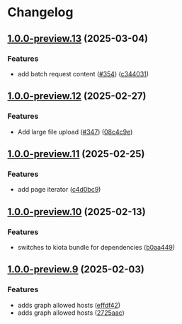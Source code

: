 # Changelog

## [1.0.0-preview.13](https://github.com/microsoftgraph/msgraph-sdk-typescript-core/compare/v1.0.0-preview.12...v1.0.0-preview.13) (2025-03-04)


### Features

* add batch request content ([#354](https://github.com/microsoftgraph/msgraph-sdk-typescript-core/issues/354)) ([c344031](https://github.com/microsoftgraph/msgraph-sdk-typescript-core/commit/c344031d35c79b8026f54c6c731409e6097ce2db))

## [1.0.0-preview.12](https://github.com/microsoftgraph/msgraph-sdk-typescript-core/compare/v1.0.0-preview.11...v1.0.0-preview.12) (2025-02-27)


### Features

* Add large file upload ([#347](https://github.com/microsoftgraph/msgraph-sdk-typescript-core/issues/347)) ([08c4c9e](https://github.com/microsoftgraph/msgraph-sdk-typescript-core/commit/08c4c9e34edaaf497d8cc2983fa60d89dd5fd86a))

## [1.0.0-preview.11](https://github.com/microsoftgraph/msgraph-sdk-typescript-core/compare/v1.0.0-preview.10...v1.0.0-preview.11) (2025-02-25)


### Features

* add page iterator ([c4d0bc9](https://github.com/microsoftgraph/msgraph-sdk-typescript-core/commit/c4d0bc9ddf9a02aa8ad8c75ef0e2b92380ca0e7e))

## [1.0.0-preview.10](https://github.com/microsoftgraph/msgraph-sdk-typescript-core/compare/v1.0.0-preview.9...v1.0.0-preview.10) (2025-02-13)


### Features

* switches to kiota bundle for dependencies ([b0aa449](https://github.com/microsoftgraph/msgraph-sdk-typescript-core/commit/b0aa4499ba8de809580faaf0e535e468b5503d57))

## [1.0.0-preview.9](https://github.com/microsoftgraph/msgraph-sdk-typescript-core/compare/v1.0.0-preview.8...v1.0.0-preview.9) (2025-02-03)


### Features

* adds graph allowed hosts ([effdf42](https://github.com/microsoftgraph/msgraph-sdk-typescript-core/commit/effdf424ebf378a881a5d6ccfff76416fb4e390b))
* adds graph allowed hosts ([2725aac](https://github.com/microsoftgraph/msgraph-sdk-typescript-core/commit/2725aace6a5d4ff713e2a8bf213e7e22f985dcde))
